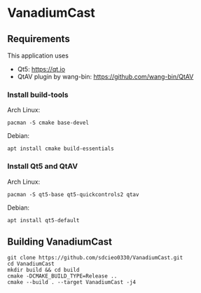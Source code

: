 # VanadiumCast

## Requirements

This application uses
- Qt5: https://qt.io
- QtAV plugin by wang-bin: https://github.com/wang-bin/QtAV

### Install build-tools
Arch Linux:
```
pacman -S cmake base-devel
```

Debian:
```
apt install cmake build-essentials
```

### Install Qt5 and QtAV
Arch Linux:
```
pacman -S qt5-base qt5-quickcontrols2 qtav
```

Debian:
```
apt install qt5-default
```

## Building VanadiumCast
```
git clone https://github.com/sdcieo0330/VanadiumCast.git
cd VanadiumCast
mkdir build && cd build
cmake -DCMAKE_BUILD_TYPE=Release ..
cmake --build . --target VanadiumCast -j4
```
